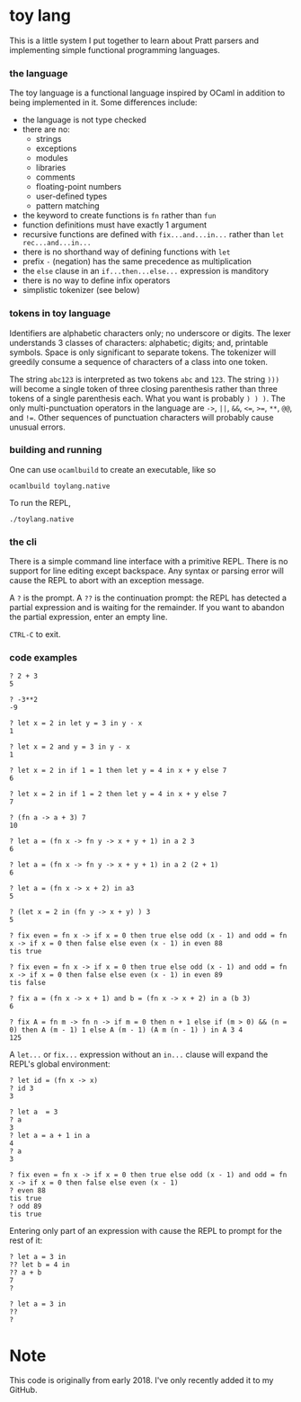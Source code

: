 # toy lang

This is a little system I put together to learn about Pratt parsers and implementing
simple functional programming languages.

### the language

The toy language is a functional language inspired by OCaml in addition to being
implemented in it. Some differences include:
* the language is not type checked
* there are no:
  * strings
  * exceptions
  * modules
  * libraries
  * comments
  * floating-point numbers
  * user-defined types
  * pattern matching
* the keyword to create functions is `fn` rather than `fun`
* function definitions must have exactly 1 argument
* recursive functions are defined with `fix...and...in...` rather than `let
  rec...and...in...`
* there is no shorthand way of defining functions with `let`
* prefix `-` (negation) has the same precedence as multiplication
* the `else` clause in an `if...then...else...` expression is manditory
* there is no way to define infix operators
* simplistic tokenizer (see below)

### tokens in toy language

Identifiers are alphabetic characters only; no underscore or digits. The lexer understands
3 classes of characters: alphabetic; digits; and, printable symbols. Space is only
significant to separate tokens. The tokenizer will greedily consume a sequence of
characters of a class into one token.

The string `abc123` is interpreted as two tokens `abc` and `123`. The string `)))` will
become a single token of three closing parenthesis rather than three tokens of a single
parenthesis each. What you want is probably `) ) )`. The only multi-punctuation operators
in the language are `->`, `||`, `&&`, `<=`, `>=`, `**`, `@@`, and `!=`. Other sequences of
punctuation characters will probably cause unusual errors.

### building and running

One can use `ocamlbuild` to create an executable, like so

    ocamlbuild toylang.native

To run the REPL,

    ./toylang.native

### the cli

There is a simple command line interface with a primitive REPL. There is no support for
line editing except backspace. Any syntax or parsing error will cause the REPL to abort
with an exception message.

A `?` is the prompt. A `??` is the continuation prompt: the REPL has detected a partial
expression and is waiting for the remainder. If you want to abandon the partial
expression, enter an empty line.

`CTRL-C` to exit.

### code examples

    ? 2 + 3
    5

    ? -3**2
    -9

    ? let x = 2 in let y = 3 in y - x
    1

    ? let x = 2 and y = 3 in y - x
    1

    ? let x = 2 in if 1 = 1 then let y = 4 in x + y else 7
    6

    ? let x = 2 in if 1 = 2 then let y = 4 in x + y else 7
    7

    ? (fn a -> a + 3) 7
    10

    ? let a = (fn x -> fn y -> x + y + 1) in a 2 3
    6

    ? let a = (fn x -> fn y -> x + y + 1) in a 2 (2 + 1)
    6

    ? let a = (fn x -> x + 2) in a3
    5

    ? (let x = 2 in (fn y -> x + y) ) 3
    5

    ? fix even = fn x -> if x = 0 then true else odd (x - 1) and odd = fn x -> if x = 0 then false else even (x - 1) in even 88
    tis true

    ? fix even = fn x -> if x = 0 then true else odd (x - 1) and odd = fn x -> if x = 0 then false else even (x - 1) in even 89
    tis false
    
    ? fix a = (fn x -> x + 1) and b = (fn x -> x + 2) in a (b 3)
    6

    ? fix A = fn m -> fn n -> if m = 0 then n + 1 else if (m > 0) && (n = 0) then A (m - 1) 1 else A (m - 1) (A m (n - 1) ) in A 3 4
    125
    
A `let...` or `fix...` expression without an `in...` clause will expand the REPL's global
environment:

    ? let id = (fn x -> x)
    ? id 3
    3

    ? let a  = 3
    ? a
    3
    ? let a = a + 1 in a
    4
    ? a
    3

    ? fix even = fn x -> if x = 0 then true else odd (x - 1) and odd = fn x -> if x = 0 then false else even (x - 1)
    ? even 88
    tis true
    ? odd 89
    tis true

Entering only part of an expression with cause the REPL to prompt for the rest of it:

    ? let a = 3 in
    ?? let b = 4 in
    ?? a + b
    7
    ?
    
    ? let a = 3 in
    ?? 
    ? 


# Note
This code is originally from early 2018.  I've only recently added it to my GitHub.